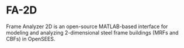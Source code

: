 # FA-2D
Frame Analyzer 2D is an open-source MATLAB-based interface for modeling and analyzing 2-dimensional steel frame buildings (MRFs and CBFs) in OpenSEES.
